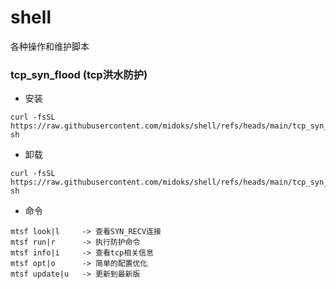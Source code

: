 # shell

各种操作和维护脚本

### tcp_syn_flood (tcp洪水防护)

-  安装
```
curl -fsSL https://raw.githubusercontent.com/midoks/shell/refs/heads/main/tcp_syn_flood/install.sh| sh
```

- 卸载

```
curl -fsSL https://raw.githubusercontent.com/midoks/shell/refs/heads/main/tcp_syn_flood/uninstall.sh| sh
```

- 命令
```
mtsf look|l   	-> 查看SYN_RECV连接
mtsf run|r 		-> 执行防护命令
mtsf info|i 	-> 查看tcp相关信息
mtsf opt|o 		-> 简单的配置优化
mtsf update|u 	-> 更新到最新版
```
